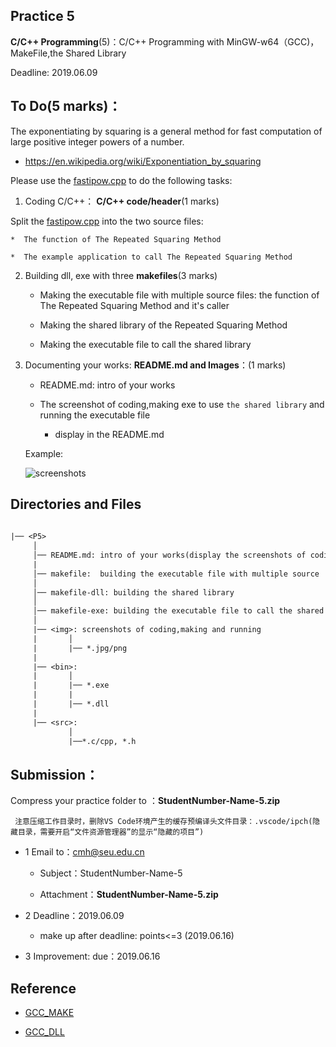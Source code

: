 
## Practice 5

**C/C++ Programming**(5)：C/C++ Programming with MinGW-w64（GCC)，MakeFile,the Shared Library

Deadline: 2019.06.09

## To Do(5 marks)：

The exponentiating by squaring is a general method for fast computation of large positive integer powers of a number.

* https://en.wikipedia.org/wiki/Exponentiation_by_squaring

Please use the [fastipow.cpp](./src/fastipow.cpp) to do the following tasks:

1. Coding C/C++： **C/C++ code/header**(1 marks)

  Split the [fastipow.cpp](./src/fastipow.cpp) into the two source files:

    *  The function of The Repeated Squaring Method

    *  The example application to call The Repeated Squaring Method

2. Building dll, exe with three **makefiles**(3 marks)

    * Making the executable file with multiple source files: the function of The Repeated Squaring Method and it's caller

    * Making the shared library of the Repeated Squaring Method

    * Making the executable file to call the shared library 

3. Documenting your works: **README.md and Images**：(1 marks)

    * README.md: intro of your works
     
    * The screenshot of coding,making exe to use `the shared library` and running the  executable file

        * display in the README.md
   
     Example:

    ![screenshots](./img/vscode-gcc.jpg)

## Directories and Files

```txt
 
|── <P5>
     │ 
     │── README.md: intro of your works(display the screenshots of coding,making and running)
     | 
     │── makefile:  building the executable file with multiple source     
     │ 
     │── makefile-dll: building the shared library 
     │               
     │── makefile-exe: building the executable file to call the shared library  
     │
     |── <img>: screenshots of coding,making and running
     |       │
     |       |── *.jpg/png 
     |
     |── <bin>:
     |       │
     |       |── *.exe
     |       |     
     |       |── *.dll
     |
     |── <src>: 
             │
             |──*.c/cpp, *.h                   
```  

## Submission：

Compress your practice folder to ：**StudentNumber-Name-5.zip**

     注意压缩工作目录时，删除VS Code环境产生的缓存预编译头文件目录：.vscode/ipch(隐藏目录，需要开启“文件资源管理器”的显示“隐藏的项目”)

* 1 Email to：cmh@seu.edu.cn 
    
  * Subject：StudentNumber-Name-5
    
  * Attachment：**StudentNumber-Name-5.zip**

* 2 Deadline：2019.06.09

   * make up after deadline: points<=3 (2019.06.16)

* 3 Improvement: due：2019.06.16

## Reference

* [GCC_MAKE](http://nbviewer.ipython.org/github/PySEE/home/tree/S2019/notebook/Unit8-1-GCC_MAKE.ipynb)

* [GCC_DLL](http://nbviewer.ipython.org/github/PySEE/home/tree/S2019/notebook/Unit8-2-GCC_DLL.ipynb)

